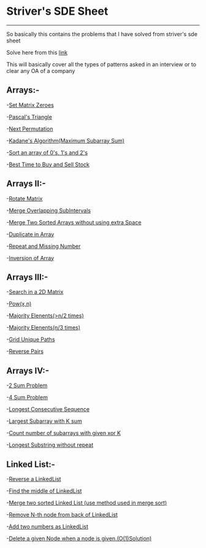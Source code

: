 

# Striver's SDE Sheet
-------------------------

So basically this contains the problems that I have solved from striver's sde sheet 

Solve here from this [link](https://takeuforward.org/interviews/strivers-sde-sheet-top-coding-interview-problems/)

This will basically cover all the types of patterns asked in an interview or to clear any OA of a company

## Arrays:-
-[Set Matrix Zeroes](Arrays/set_matrix_zeroes.cpp)


-[Pascal's Triangle](Arrays/pascals_triangle.cpp)

-[Next Permutation](Arrays/)

-[Kadane's Algorithm(Maximum Subarray Sum)](Arrays/kadanes_algorithm.cpp)

-[Sort an array of 0's, 1's and 2's](Arrays/sort_0s_1s_2s.cpp)

-[Best Time to Buy and Sell Stock](Arrays/)


## Arrays II:-
-[Rotate Matrix](Arrays_II/)

-[Merge Overlapping SubIntervals](Arrays_II/)

-[Merge Two Sorted Arrays without using extra Space](Arrays_II/)

-[Duplicate in Array](Arrays_II/find_duplicate_in_array.cpp)

-[Repeat and Missing Number](Arrays_II/)

-[Inversion of Array](Arrays_II/)


## Arrays III:-
-[Search in a 2D Matrix]()

-[Pow(x,n)]()

-[Majority Elenents(>n/2 times)]()

-[Majority Elenents(n/3 times)]()

-[Grid Unique Paths]()

-[Reverse Pairs]()

## Arrays IV:-
-[2 Sum Problem](Arrays_IV/two_sum.cpp)

-[4 Sum Problem](Arrays_IV/)

-[Longest Consecutive Sequence](Arrays_IV/)

-[Largest Subarray with K sum](Arrays_IV/)

-[Count number of subarrays with given xor K](Arrays_IV/)

-[Longest Substring without repeat](Arrays_IV/)


## Linked List:-
-[Reverse a LinkedList](Linked_List/)

-[Find the middle of LinkedList](Linked_List/)

-[Merge two sorted Linked List (use method used in merge sort)](Linked_List/)

-[Remove N-th node from back of LinkedList](Linked_List/)

-[Add two numbers as LinkedList](Linked_List/)

-[Delete a given Node when a node is given.(O(1)Solution)](Linked_List/)

